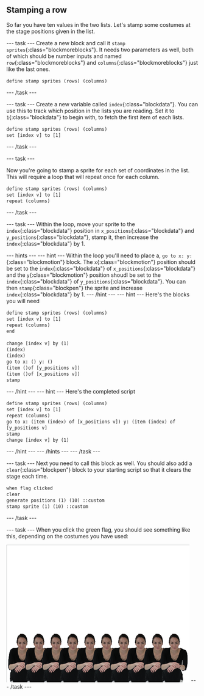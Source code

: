 ## Stamping a row

So far you have ten values in the two lists. Let's stamp some costumes at the stage positions given in the list.

--- task ---
Create a new block and call it `stamp sprites`{:class="blockmoreblocks"}. It needs two parameters as well, both of which should be number inputs and named `row`{:class="blockmoreblocks"} and `columns`{:class="blockmoreblocks"} just like the last ones.

```blocks
define stamp sprites (rows) (columns)
```
--- /task ---

--- task ---
Create a new variable called `index`{:class="blockdata"}. You can use this to track which position in the lists you are reading. Set it to `1`{:class="blockdata"} to begin with, to fetch the first item of each lists.

```blocks
define stamp sprites (rows) (columns)
set [index v] to [1]
```
--- /task ---

--- task ---

Now you're going to stamp a sprite for each set of coordinates in the list. This will require a loop that will repeat once for each column.

```blocks
define stamp sprites (rows) (columns)
set [index v] to [1]
repeat (columns)
```
--- /task ---	

--- task ---
Within the loop, move your sprite to the `index`{:class="blockdata"} position in `x_positions`{:class="blockdata"} and `y_positions`{:class="blockdata"}, stamp it, then increase the `index`{:class="blockdata"} by 1.

--- hints --- --- hint ---
Within the loop you'll need to place a, `go to x: y:`{:class="blockmotion"} block. The `x`{:class="blockmotion"} position should be set to the `index`{:class="blockdata"} of `x_positions`{:class="blockdata"} and the `y`{:class="blockmotion"} position shoudl be set to the `index`{:class="blockdata"} of `y_positions`{:class="blockdata"}. You can then `stamp`{:class="blockpen"} the sprite and increase `index`{:class="blockdata"} by 1.
--- /hint --- --- hint ---
Here's the blocks you will need
```blocks
define stamp sprites (rows) (columns)
set [index v] to [1]
repeat (columns)
end

change [index v] by (1)
(index) 
(index) 
go to x: () y: ()
(item ()of [y_positions v])
(item ()of [x_positions v])
stamp
```
--- /hint --- --- hint ---
Here's the completed script
```blocks
define stamp sprites (rows) (columns)
set [index v] to [1]
repeat (columns)
go to x: (item (index) of [x_positions v]) y: (item (index) of [y_positions v]
stamp
change [index v] by (1)
```
--- /hint --- --- /hints ---
--- /task ---

--- task ---
Next you need to call this block as well. You should also add a `clear`{:class="blockpen"} block to your starting script so that it clears the stage each time.

```blocks
when flag clicked
clear
generate positions (1) (10) ::custom
stamp sprite (1) (10) ::custom
```
--- /task ---	

--- task ---
When you click the green flag, you should see something like this, depending on the costumes you have used:

![stamped sprites](images/stamped_sprites.png)
--- /task ---

